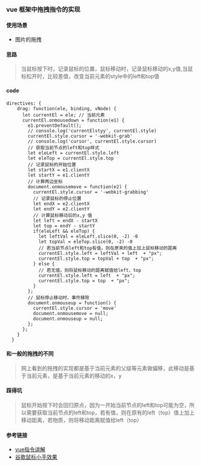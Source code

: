 ### vue 框架中拖拽指令的实现

#### 使用场景

- 图片的拖拽

#### 思路
> 当鼠标按下时，记录鼠标的位置，鼠标移动时，记录鼠标移动的x,y值,当鼠标松开时，比较差值，改变当前元素的style中的left和top值

#### code

```
directives: {
    drag: function(ele, binding, vNode) {
      let currentEl = ele; // 当前元素
      currentEl.onmousedown = function(e1) {
        e1.preventDefault();
        // console.log('currentElstyy', currentEl.style)
        currentEl.style.cursor = '-webkit-grab'
        // console.log('cursor', currentEl.style.cursor)
        // 获取当前节点的left和top样式
        let eleLeft = currentEl.style.left
        let eleTop = currentEl.style.top
        // 记录鼠标的开始位置
        let startX = e1.clientX
        let startY = e1.clientY
        // 计算两边坐标
        document.onmousemove = function(e2) {
          currentEl.style.cursor = '-webkit-grabbing'
          // 记录鼠标的停止位置
          let endX = e2.clientX
          let endY = e2.clientY
          // 计算鼠标移动后的x,y 值
          let left = endX - startX
          let top = endY - startY
          if(eleLeft && eleTop) {
            let leftVal = eleLeft.slice(0, -2) -0
            let topVal = eleTop.slice(0, -2) -0
            // 若当前节点left和top有值，则在原来的值上加上鼠标移动的距离
            currentEl.style.left = leftVal + left  + "px";
            currentEl.style.top = topVal + top  + "px";
          } else {
            // 若无值，则将鼠标移动的距离赋值给left，top
            currentEl.style.left = left  + "px";
            currentEl.style.top = top  + "px";
          }
        };
        // 鼠标停止移动时，事件移除
        document.onmouseup = function() {
          currentEl.style.cursor = 'move'
          document.onmousemove = null;
          document.onmouseup = null;
        };
      };
    }
  }

```
#### 和一般的拖拽的不同

> 网上看到的拖拽的实现都是基于当前元素的父级等元素做偏移，此移动是基于当前元素，是基于当前元素的移动的x，y
#### 踩得坑

> 鼠标开始按下时会回归原点，因为一开始当前节点的left和top可能为空，所以需要获取当前节点的left和top，若有值，则在原有的left（top）值上加上移动距离，若物质，则将移动距离赋值给left（top）

#### 参考链接
- [vue指令讲解](https://www.cnblogs.com/Double-Zhang/p/7891664.html)
- [谷歌鼠标小手效果](https://www.zhangxinxu.com/study/201412/cursor-grab-grabbing.html)